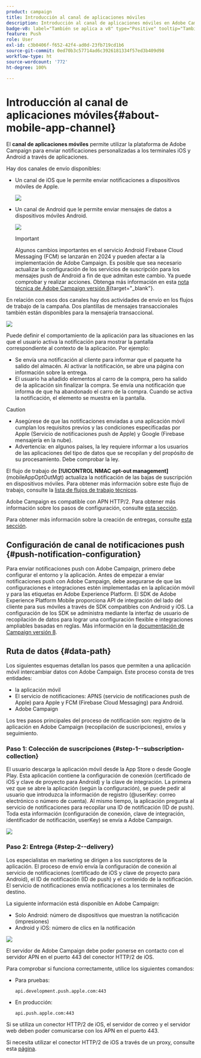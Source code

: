 ```yaml
---
product: campaign
title: Introducción al canal de aplicaciones móviles
description: Introducción al canal de aplicaciones móviles en Adobe Campaign
badge-v8: label="También se aplica a v8" type="Positive" tooltip="También se aplica a Campaign v8"
feature: Push
role: User
exl-id: c3b0406f-f652-42f4-ad0d-23fb719cd1b6
source-git-commit: 0ed70b3c57714ad6c3926181334f57ed3b409d98
workflow-type: ht
source-wordcount: '772'
ht-degree: 100%

---
```


# Introducción al canal de aplicaciones móviles{#about-mobile-app-channel}

El **canal de aplicaciones móviles** permite utilizar la plataforma de Adobe Campaign para enviar notificaciones personalizadas a los terminales iOS y Android a través de aplicaciones.

Hay dos canales de envío disponibles:

* Un canal de iOS que le permite enviar notificaciones a dispositivos móviles de Apple.

  ![](assets/nmac_intro_2.png)

* Un canal de Android que le permite enviar mensajes de datos a dispositivos móviles Android.

  ![](assets/nmac_intro_1.png)

  >[!IMPORTANT]
  >
  >Algunos cambios importantes en el servicio Android Firebase Cloud Messaging (FCM) se lanzarán en 2024 y pueden afectar a la implementación de Adobe Campaign. Es posible que sea necesario actualizar la configuración de los servicios de suscripción para los mensajes push de Android a fin de que admitan este cambio. Ya puede comprobar y realizar acciones. Obtenga más información en esta [nota técnica de Adobe Campaign versión 8](https://experienceleague.adobe.com/docs/campaign/technotes-ac/tn-new/push-technote.html?lang=es){target="_blank"}.

En relación con esos dos canales hay dos actividades de envío en los flujos de trabajo de la campaña. Dos plantillas de mensajes transaccionales también están disponibles para la mensajería transaccional.

![](assets/nmac_intro_3.png)


Puede definir el comportamiento de la aplicación para las situaciones en las que el usuario activa la notificación para mostrar la pantalla correspondiente al contexto de la aplicación. Por ejemplo:

* Se envía una notificación al cliente para informar que el paquete ha salido del almacén. Al activar la notificación, se abre una página con información sobre la entrega.
* El usuario ha añadido elementos al carro de la compra, pero ha salido de la aplicación sin finalizar la compra. Se envía una notificación que informa de que ha abandonado el carro de la compra. Cuando se activa la notificación, el elemento se muestra en la pantalla.

>[!CAUTION]
>
>* Asegúrese de que las notificaciones enviadas a una aplicación móvil cumplan los requisitos previos y las condiciones especificadas por Apple (Servicio de notificaciones push de Apple) y Google (Firebase mensajería en la nube).
>* Advertencia: en algunos países, la ley requiere informar a los usuarios de las aplicaciones del tipo de datos que se recopilan y del propósito de su procesamiento. Debe comprobar la ley.

El flujo de trabajo de **[!UICONTROL NMAC opt-out management]** (mobileAppOptOutMgt) actualiza la notificación de las bajas de suscripción en dispositivos móviles. Para obtener más información sobre este flujo de trabajo, consulte la [lista de flujos de trabajo técnicos](../../workflow/using/about-technical-workflows.md).

Adobe Campaign es compatible con APN HTTP/2. Para obtener más información sobre los pasos de configuración, consulte [esta sección](configuring-the-mobile-application.md).

Para obtener más información sobre la creación de entregas, consulte [esta sección](steps-about-delivery-creation-steps.md).


## Configuración de canal de notificaciones push {#push-notification-configuration}

Para enviar notificaciones push con Adobe Campaign, primero debe configurar el entorno y la aplicación. Antes de empezar a enviar notificaciones push con Adobe Campaign, debe asegurarse de que las configuraciones e integraciones estén implementadas en la aplicación móvil y para las etiquetas en Adobe Experience Platform. El SDK de Adobe Experience Platform Mobile proporciona API de integración del lado del cliente para sus móviles a través de SDK compatibles con Android y iOS. La configuración de los SDK se administra mediante la interfaz de usuario de recopilación de datos para lograr una configuración flexible e integraciones ampliables basadas en reglas. Más información en la [documentación de Campaign versión 8](https://experienceleague.adobe.com/es/docs/campaign/campaign-v8/send/push/push-settings).


## Ruta de datos {#data-path}

Los siguientes esquemas detallan los pasos que permiten a una aplicación móvil intercambiar datos con Adobe Campaign. Este proceso consta de tres entidades:

* la aplicación móvil
* El servicio de notificaciones: APNS (servicio de notificaciones push de Apple) para Apple y FCM (Firebase Cloud Messaging) para Android.
* Adobe Campaign

Los tres pasos principales del proceso de notificación son: registro de la aplicación en Adobe Campaign (recopilación de suscripciones), envíos y seguimiento.

### Paso 1: Colección de suscripciones {#step-1--subscription-collection}

El usuario descarga la aplicación móvil desde la App Store o desde Google Play. Esta aplicación contiene la configuración de conexión (certificado de iOS y clave de proyecto para Android) y la clave de integración. La primera vez que se abre la aplicación (según la configuración), se puede pedir al usuario que introduzca la información de registro (@userKey: correo electrónico o número de cuenta). Al mismo tiempo, la aplicación pregunta al servicio de notificaciones para recopilar una ID de notificación (ID de push). Toda esta información (configuración de conexión, clave de integración, identificador de notificación, userKey) se envía a Adobe Campaign.

![](assets/nmac_register_view.png)

### Paso 2: Entrega {#step-2--delivery}

Los especialistas en marketing se dirigen a los suscriptores de la aplicación. El proceso de envío envía la configuración de conexión al servicio de notificaciones (certificado de iOS y clave de proyecto para Android), el ID de notificación (ID de push) y el contenido de la notificación. El servicio de notificaciones envía notificaciones a los terminales de destino.

La siguiente información está disponible en Adobe Campaign:

* Solo Android: número de dispositivos que muestran la notificación (impresiones)
* Android y iOS: número de clics en la notificación

![](assets/nmac_delivery_view.png)

El servidor de Adobe Campaign debe poder ponerse en contacto con el servidor APN en el puerto 443 del conector HTTP/2 de iOS.

Para comprobar si funciona correctamente, utilice los siguientes comandos:

* Para pruebas:

  ```
  api.development.push.apple.com:443
  ```

* En producción:

  ```
  api.push.apple.com:443
  ```

Si se utiliza un conector HTTP/2 de iOS, el servidor de correo y el servidor web deben poder comunicarse con los APN en el puerto 443.

Si necesita utilizar el conector HTTP/2 de iOS a través de un proxy, consulte esta [página](../../installation/using/file-res-management.md#proxy-connection-configuration).
